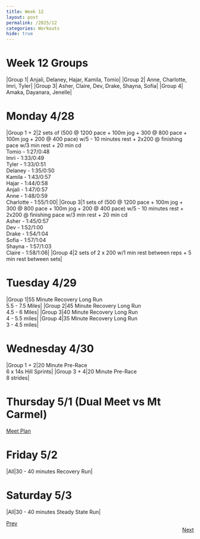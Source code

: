 ```yaml
---
title: Week 12
layout: post
permalink: /2025/12
categories: Workouts
hide: true
---
```



# Week 12 Groups

|Group 1| Anjali, Delaney, Hajar, Kamila, Tomio|
|Group 2| Anne, Charlotte, Imri, Tyler|
|Group 3| Asher, Claire, Dev, Drake, Shayna, Sofia|
|Group 4| Amaka, Dayanara, Jenelle|

# Monday 4/28

|Group 1 + 2|2 sets of (500 @ 1200 pace + 100m jog + 300 @ 800 pace + 100m jog + 200 @ 400 pace) w/5 - 10 minutes rest + 2x200 @ finishing pace w/3 min rest + 20 min cd <br> Tomio - 1:27/0:48 <br> Imri - 1:33/0:49 <br> Tyler - 1:33/0:51 <br> Delaney - 1:35/0:50 <br> Kamila - 1:43/0:57 <br> Hajar - 1:44/0:58 <br> Anjali - 1:47/0:57 <br> Anne - 1:48/0:59 <br> Charlotte - 1:55/1:00| 
|Group 3|1 sets of (500 @ 1200 pace + 100m jog + 300 @ 800 pace + 100m jog + 200 @ 400 pace) w/5 - 10 minutes rest + 2x200 @ finishing pace w/3 min rest + 20 min cd <br> Asher - 1:45/0:57 <br> Dev - 1:52/1:00 <br> Drake - 1:54/1:04 <br> Sofia - 1:57/1:04 <br> Shayna - 1:57/1:03 <br> Claire - 1:58/1:06|
|Group 4|2 sets of 2 x 200 w/1 min rest between reps + 5 min rest between sets|

# Tuesday 4/29

|Group 1|55 Minute Recovery Long Run <br> 5.5 - 7.5 Miles|
|Group 2|45 Minute Recovery Long Run <br> 4.5 - 6 Miles|
|Group 3|40 Minute Recovery Long Run <br> 4 - 5.5 miles|
|Group 4|35 Minute Recovery Long Run <br> 3 - 4.5 miles|

# Wednesday 4/30 

|Group 1 + 2|20 Minute Pre-Race <br> 6 x 14s Hill Sprints|
|Group 3 + 4|20 Minute Pre-Race <br> 8 strides|

# Thursday 5/1 (Dual Meet vs Mt Carmel)

[Meet Plan]({{site.baseurl}}/2025/MC)

# Friday 5/2 

|All|30 - 40 minutes Recovery Run|

# Saturday 5/3 

|All|30 - 40 minutes Steady State Run|

<div style="text-align: left"> <a href="{{site.baseurl}}/2025/11">Prev</a></div> 
<div style="text-align: right"> <a href="{{site.baseurl}}/2025/13">Next</a></div>